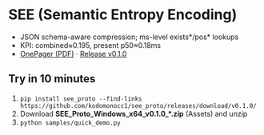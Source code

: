 # SEE (Semantic Entropy Encoding)
- JSON schema-aware compression; ms-level exists*/pos* lookups
- KPI: combined≈0.195, present p50≈0.18ms
- [OnePager (PDF)](../SEE_onepager.pdf) · [Release v0.1.0](../releases/tag/v0.1.0)

## Try in 10 minutes
1) `pip install see_proto --find-links https://github.com/kodomonocc1/see_proto/releases/download/v0.1.0/`
2) Download **SEE_Proto_Windows_x64_v0.1.0_*.zip** (Assets) and unzip  
3) `python samples/quick_demo.py`
